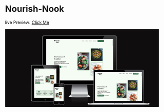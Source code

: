 # **Nourish-Nook**
live Preview: [Click Me](https://nourish-nook.netlify.app)

![Website in different screens](images/img-responsive.jpg)

